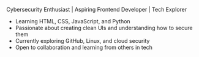 Cybersecurity Enthusiast | Aspiring Frontend Developer | Tech Explorer  

- Learning HTML, CSS, JavaScript, and Python  
- Passionate about creating clean UIs and understanding how to secure them  
- Currently exploring GitHub, Linux, and cloud security  
- Open to collaboration and learning from others in tech  
